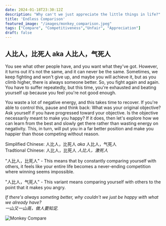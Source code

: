 ```yaml
---
date: 2024-01-18T23:30:12Z
description: "Why can't we just appreciate the little things in life?"
title: 'Endless Comparison'
featured_image: "/images/monkey_comparison.jpeg"
tags: ["Compare", "Competitiveness","Unfair", "Appreciation"]
draft: false
---
```


## 人比人，比死人 aka 人比人，气死人
You see what other people have, and you want what they've got. However, it turns out it's not the same, and it can never be the same. Sometimes, we keep fighting and won't give up, and maybe you will achieve it, but as you climb higher, there is always someone better. So, you fight again and again. You have to suffer repeatedly, but this time, you're exhausted and beating yourself up because you feel you're not good enough.

You waste a lot of negative energy, and this takes time to recover. If you're able to control this, pause and think back: What was your original objective? Ask yourself if you have progressed toward your objective. Is the objective necessarily meant to make you happy? If it does, then let's explore how we can learn from the best and slowly get there rather than wasting energy on negativity. This, in turn, will put you in a far better position and make you happier than those competing without reason.

Simplified Chinese: 人比人，比死人 *aka* 人比人，气死人\
Tradtional Chinese: 人比人，比死人 *人比人，激死人*
 
"人比人，比死人" - This means that by constantly comparing yourself with others, it feels like your entire life becomes a never-ending competition where winning seems impossible. 

"人比人，气死人" - This variant means comparing yourself with others to the point that it makes you angry. 

*If there's always someting better, why couldn't we just be happy with what we already have?*\
*一山又一山高，做人要知足.*

![Monkey Compare](/images/monkey_comparison.jpeg)